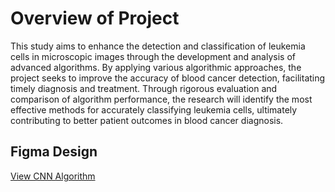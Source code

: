 # Overview of Project
This study aims to enhance the detection and classification of leukemia cells in microscopic images through the development and analysis of advanced algorithms. By applying various algorithmic approaches, the project seeks to improve the accuracy of blood cancer detection, facilitating timely diagnosis and treatment. Through rigorous evaluation and comparison of algorithm performance, the research will identify the most effective methods for accurately classifying leukemia cells, ultimately contributing to better patient outcomes in blood cancer diagnosis.

## Figma Design
[View CNN Algorithm](https://colab.research.google.com/drive/1ctI7pJj1lRVY4gomWHX1zia_jS_nhY5Y)
